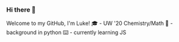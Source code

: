 ### Hi there 👋
Welcome to my GitHub, I'm Luke!
🎓 - UW '20 Chemistry/Math
🐍 - background in python
⌨️ - currently learning JS
